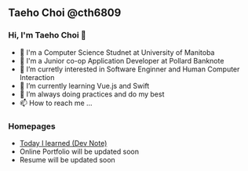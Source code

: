 ## Taeho Choi @cth6809


### Hi, I'm Taeho Choi 👋 <br>

-  👋 I'm a Computer Science Studnet at University of Manitoba
-  👋 I'm a Junior co-op Application Developer at Pollard Banknote
-  👀 I’m curretly interested in Software Enginner and Human Computer Interaction
- 🌱 I’m currently learning Vue.js and Swift
- 💞️ I’m always doing practices and do my best
- 📫 How to reach me ...


### Homepages

- [Today I learned (Dev Note)](https://cth6809.devdojo.com)
- Online Portfolio will be updated soon
- Resume will be updated soon

